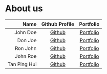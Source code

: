 # About us

Name     |           Github Profile            | Portfolio 
------------:|:-----------------------------------:|:---------:
John Doe   |    [Github](https://github.com/)    | [Portfolio](docs/team/johndoe.md)
Don Joe    |    [Github](https://github.com/)    | [Portfolio](docs/team/johndoe.md)
Ron John   |    [Github](https://github.com/)    | [Portfolio](docs/team/johndoe.md)
John Roe   |    [Github](https://github.com/)    | [Portfolio](docs/team/johndoe.md)
Tan Ping Hui | [Github](https://github.com/TPH777) | [Portfolio](docs/team/tanpinghui.md)
